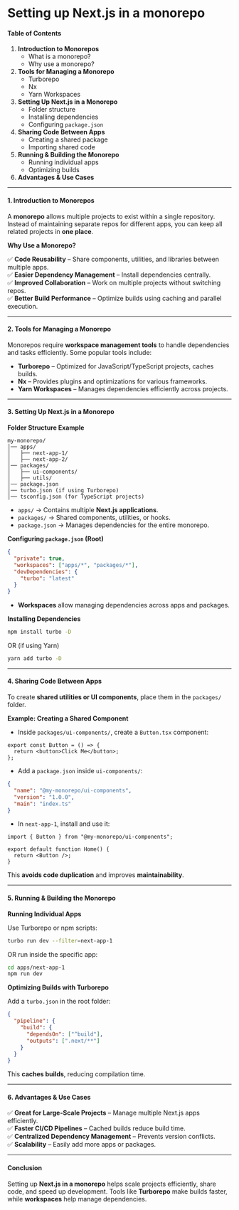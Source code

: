 # Setting up Next.js in a monorepo

#### **Table of Contents**

1. **Introduction to Monorepos**
   * What is a monorepo?
   * Why use a monorepo?
2. **Tools for Managing a Monorepo**
   * Turborepo
   * Nx
   * Yarn Workspaces
3. **Setting Up Next.js in a Monorepo**
   * Folder structure
   * Installing dependencies
   * Configuring `package.json`
4. **Sharing Code Between Apps**
   * Creating a shared package
   * Importing shared code
5. **Running & Building the Monorepo**
   * Running individual apps
   * Optimizing builds
6. **Advantages & Use Cases**

***

#### **1. Introduction to Monorepos**

A **monorepo** allows multiple projects to exist within a single repository. Instead of maintaining separate repos for different apps, you can keep all related projects in **one place**.

**Why Use a Monorepo?**

✅ **Code Reusability** – Share components, utilities, and libraries between multiple apps.\
✅ **Easier Dependency Management** – Install dependencies centrally.\
✅ **Improved Collaboration** – Work on multiple projects without switching repos.\
✅ **Better Build Performance** – Optimize builds using caching and parallel execution.

***

#### **2. Tools for Managing a Monorepo**

Monorepos require **workspace management tools** to handle dependencies and tasks efficiently. Some popular tools include:

* **Turborepo** – Optimized for JavaScript/TypeScript projects, caches builds.
* **Nx** – Provides plugins and optimizations for various frameworks.
* **Yarn Workspaces** – Manages dependencies efficiently across projects.

***

#### **3. Setting Up Next.js in a Monorepo**

**Folder Structure Example**

```
my-monorepo/
│── apps/
│   ├── next-app-1/
│   ├── next-app-2/
│── packages/
│   ├── ui-components/
│   ├── utils/
│── package.json
│── turbo.json (if using Turborepo)
│── tsconfig.json (for TypeScript projects)
```

* `apps/` → Contains multiple **Next.js applications**.
* `packages/` → Shared components, utilities, or hooks.
* `package.json` → Manages dependencies for the entire monorepo.

**Configuring `package.json` (Root)**

```json
{
  "private": true,
  "workspaces": ["apps/*", "packages/*"],
  "devDependencies": {
    "turbo": "latest"
  }
}
```

* **Workspaces** allow managing dependencies across apps and packages.

**Installing Dependencies**

```sh
npm install turbo -D
```

OR (if using Yarn)

```sh
yarn add turbo -D
```

***

#### **4. Sharing Code Between Apps**

To create **shared utilities or UI components**, place them in the `packages/` folder.

**Example: Creating a Shared Component**

* Inside `packages/ui-components/`, create a `Button.tsx` component:

```tsx
export const Button = () => {
  return <button>Click Me</button>;
};
```

* Add a `package.json` inside `ui-components/`:

```json
{
  "name": "@my-monorepo/ui-components",
  "version": "1.0.0",
  "main": "index.ts"
}
```

* In `next-app-1`, install and use it:

```tsx
import { Button } from "@my-monorepo/ui-components";

export default function Home() {
  return <Button />;
}
```

This **avoids code duplication** and improves **maintainability**.

***

#### **5. Running & Building the Monorepo**

**Running Individual Apps**

Use Turborepo or npm scripts:

```sh
turbo run dev --filter=next-app-1
```

OR run inside the specific app:

```sh
cd apps/next-app-1
npm run dev
```

**Optimizing Builds with Turborepo**

Add a `turbo.json` in the root folder:

```json
{
  "pipeline": {
    "build": {
      "dependsOn": ["^build"],
      "outputs": [".next/**"]
    }
  }
}
```

This **caches builds**, reducing compilation time.

***

#### **6. Advantages & Use Cases**

✅ **Great for Large-Scale Projects** – Manage multiple Next.js apps efficiently.\
✅ **Faster CI/CD Pipelines** – Cached builds reduce build time.\
✅ **Centralized Dependency Management** – Prevents version conflicts.\
✅ **Scalability** – Easily add more apps or packages.

***

#### **Conclusion**

Setting up **Next.js in a monorepo** helps scale projects efficiently, share code, and speed up development. Tools like **Turborepo** make builds faster, while **workspaces** help manage dependencies.
